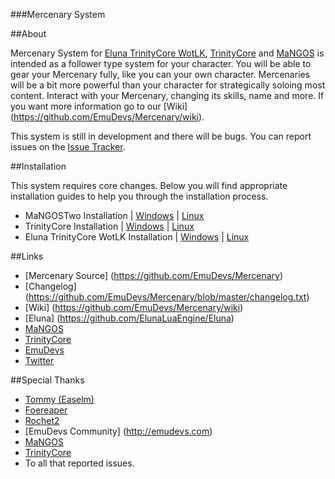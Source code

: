 ###Mercenary System

##About

Mercenary System for [Eluna TrinityCore WotLK](https://github.com/ElunaLuaEngine/ElunaTrinityWotlk), [TrinityCore](http://www.trinitycore.org/) and [MaNGOS](http://getmangos.eu/) is intended as a follower type system for your character. 
You will be able to gear your Mercenary fully, like you can your own character. Mercenaries will be a bit more powerful than your character for strategically soloing most content. 
Interact with your Mercenary, changing its skills, name and more. If you want more information go to our [Wiki] (https://github.com/EmuDevs/Mercenary/wiki).

This system is still in development and there will be bugs. You can report issues on the [Issue Tracker](https://github.com/EmuDevs/Mercenary/issues).

##Installation

This system requires core changes. Below you will find appropriate installation guides to help you through the installation process.

* MaNGOSTwo Installation | [Windows](https://github.com/EmuDevs/Mercenary/wiki/MaNGOS-%28mangostwo%29-Installation#windows) | [Linux](https://github.com/EmuDevs/Mercenary/wiki/MaNGOS-%28mangostwo%29-Installation#linux)
* TrinityCore Installation | [Windows](https://github.com/EmuDevs/Mercenary/wiki/TrinityCore-3.3.5-Installation#windows) | [Linux](https://github.com/EmuDevs/Mercenary/wiki/TrinityCore-3.3.5-Installation#linux)
* Eluna TrinityCore WotLK Installation | [Windows](https://github.com/EmuDevs/Mercenary/wiki/Eluna-TrinityCore-WotLK-Installation#windows) | [Linux](https://github.com/EmuDevs/Mercenary/wiki/Eluna-TrinityCore-WotLK-Installation#linux)

##Links
* [Mercenary Source] (https://github.com/EmuDevs/Mercenary)
* [Changelog] (https://github.com/EmuDevs/Mercenary/blob/master/changelog.txt)
* [Wiki] (https://github.com/EmuDevs/Mercenary/wiki)
* [Eluna] (https://github.com/ElunaLuaEngine/Eluna)
* [MaNGOS](http://getmangos.eu/)
* [TrinityCore](http://www.trinitycore.org/)
* [EmuDevs](http://emudevs.com)
* [Twitter](https://twitter.com/EmuDevs)

##Special Thanks
* [Tommy (Easelm)](https://github.com/Easelm)
* [Foereaper](https://github.com/Foereaper)
* [Rochet2](https://github.com/Rochet2)
* [EmuDevs Community] (http://emudevs.com)
* [MaNGOS](http://getmangos.eu/)
* [TrinityCore](http://www.trinitycore.org/)
* To all that reported issues.
